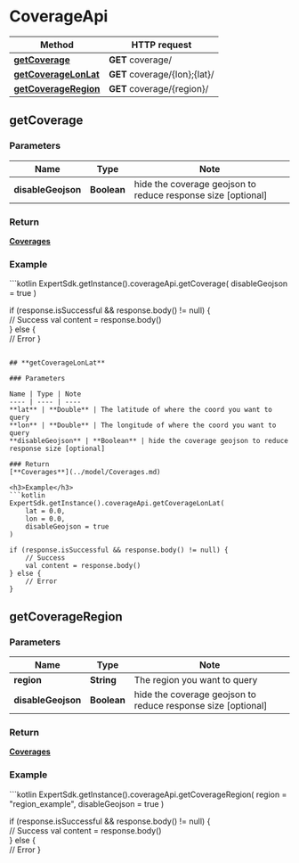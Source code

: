 # CoverageApi

Method | HTTP request
------------- | -------------
[**getCoverage**](#getcoverage) | **GET** coverage/
[**getCoverageLonLat**](#getcoveragelonlat) | **GET** coverage/{lon};{lat}/
[**getCoverageRegion**](#getcoverageregion) | **GET** coverage/{region}/

## **getCoverage**

### Parameters

Name | Type | Note
---- | ---- | ----
**disableGeojson** | **Boolean** | hide the coverage geojson to reduce response size [optional] 

### Return
[**Coverages**](../model/Coverages.md)

<h3>Example</h3>
```kotlin
ExpertSdk.getInstance().coverageApi.getCoverage(
    disableGeojson = true
)

if (response.isSuccessful && response.body() != null) {  
    // Success
    val content = response.body()  
} else {  
    // Error
} 
```

## **getCoverageLonLat**

### Parameters

Name | Type | Note
---- | ---- | ----
**lat** | **Double** | The latitude of where the coord you want to query 
**lon** | **Double** | The longitude of where the coord you want to query 
**disableGeojson** | **Boolean** | hide the coverage geojson to reduce response size [optional] 

### Return
[**Coverages**](../model/Coverages.md)

<h3>Example</h3>
```kotlin
ExpertSdk.getInstance().coverageApi.getCoverageLonLat(
    lat = 0.0,
    lon = 0.0,
    disableGeojson = true
)

if (response.isSuccessful && response.body() != null) {  
    // Success
    val content = response.body()  
} else {  
    // Error
} 
```

## **getCoverageRegion**

### Parameters

Name | Type | Note
---- | ---- | ----
**region** | **String** | The region you want to query 
**disableGeojson** | **Boolean** | hide the coverage geojson to reduce response size [optional] 

### Return
[**Coverages**](../model/Coverages.md)

<h3>Example</h3>
```kotlin
ExpertSdk.getInstance().coverageApi.getCoverageRegion(
    region = "region_example",
    disableGeojson = true
)

if (response.isSuccessful && response.body() != null) {  
    // Success
    val content = response.body()  
} else {  
    // Error
} 
```

